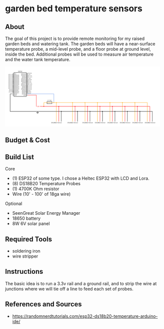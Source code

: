 # garden bed temperature sensors


## About
The goal of this project is to provide remote monitoring for my raised garden beds and watering tank. The garden beds will have a near-surface temperature probe, a mid-level probe, and a floor probe at ground level, inside the bed. Additional probes will be used to measure air temperature and the water tank temperature.

![circuit diagram of garden bed temperature sensors](001_garden_bed_temp_sensors.png)

## Budget & Cost


## Build List

Core
- (1) ESP32 of some type. I chose a Heltec ESP32 with LCD and Lora.
- (8) DS18B20 Temperature Probes
- (1) 4700K Ohm resistor
- Wire (10' - 100' of 18ga wire)

Optional
- SeenGreat Solar Energy Manager
- 18650 battery
- 8W 6V solar panel


## Required Tools
- soldering iron
- wire stripper

## Instructions

The basic idea is to run a 3.3v rail and a ground rail, and to strip the wire at junctions where we will tie off a line to feed each set of probes.



## References and Sources

- https://randomnerdtutorials.com/esp32-ds18b20-temperature-arduino-ide/
